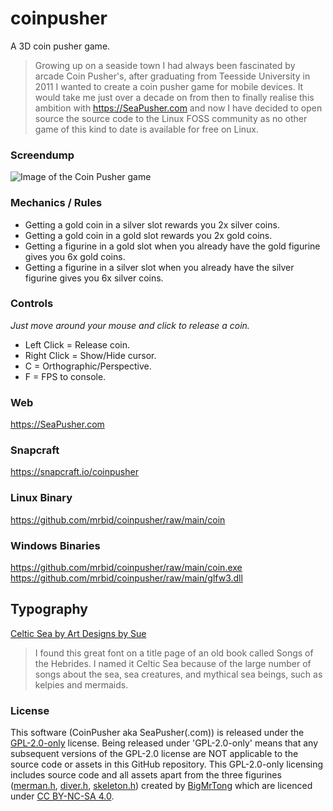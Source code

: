 # coinpusher
A 3D coin pusher game.

> Growing up on a seaside town I had always been fascinated by arcade Coin Pusher's, after graduating from Teesside University in 2011 I wanted to create a coin pusher game for mobile devices. It would take me just over a decade on from then to finally realise this ambition with https://SeaPusher.com and now I have decided to open source the source code to the Linux FOSS community as no other game of this kind to date is available for free on Linux.

### Screendump
![Image of the Coin Pusher game](https://res.cloudinary.com/canonical/image/fetch/f_auto,q_auto,fl_sanitize,w_819,h_634/https://dashboard.snapcraft.io/site_media/appmedia/2022/12/Screenshot_2022-12-31_08-03-08.png)

### Mechanics / Rules
- Getting a gold coin in a silver slot rewards you 2x silver coins.
- Getting a gold coin in a gold slot rewards you 2x gold coins.
- Getting a figurine in a gold slot when you already have the gold figurine gives you 6x gold coins.
- Getting a figurine in a silver slot when you already have the silver figurine gives you 6x silver coins.

### Controls
_Just move around your mouse and click to release a coin._
- Left Click = Release coin.
- Right Click = Show/Hide cursor.
- C = Orthographic/Perspective.
- F = FPS to console.

### Web
https://SeaPusher.com

### Snapcraft
https://snapcraft.io/coinpusher

### Linux Binary
https://github.com/mrbid/coinpusher/raw/main/coin

### Windows Binaries
https://github.com/mrbid/coinpusher/raw/main/coin.exe<br>
https://github.com/mrbid/coinpusher/raw/main/glfw3.dll

## Typography
[Celtic Sea by Art Designs by Sue](https://www.fontspace.com/celtic-sea-font-f58168)
> I found this great font on a title page of an old book called Songs of the Hebrides. I named it Celtic Sea because of the large number of songs about the sea, sea creatures, and mythical sea beings, such as kelpies and mermaids.

### License
This software (CoinPusher aka SeaPusher(.com)) is released under the [GPL-2.0-only](https://spdx.org/licenses/GPL-2.0-only.html) license. Being released under 'GPL-2.0-only' means that any subsequent versions of the GPL-2.0 license are NOT applicable to the source code or assets in this GitHub repository. This GPL-2.0-only licensing includes source code and all assets apart from the three figurines ([merman.h](assets/merman.h), [diver.h](assets/diver.h), [skeleton.h](assets/skeleton.h)) created by [BigMrTong](https://www.thingiverse.com/bigmrtong) which are licenced under [CC BY-NC-SA 4.0](https://creativecommons.org/licenses/by-nc-sa/4.0/).
